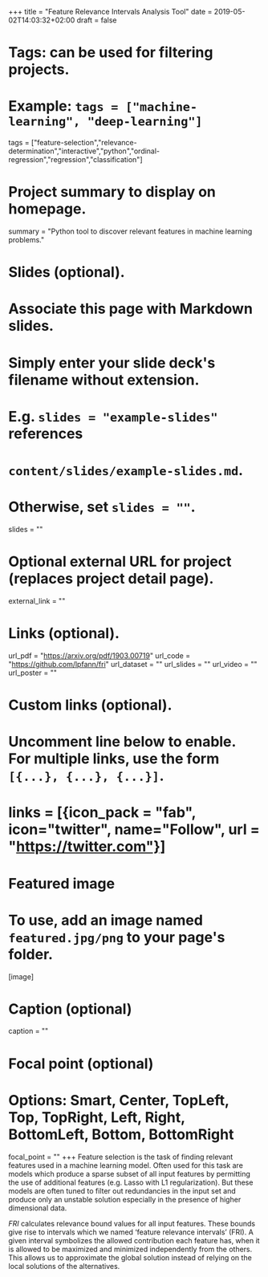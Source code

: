 +++
title = "Feature Relevance Intervals Analysis Tool"
date = 2019-05-02T14:03:32+02:00
draft = false

# Tags: can be used for filtering projects.
# Example: `tags = ["machine-learning", "deep-learning"]`
tags = ["feature-selection","relevance-determination","interactive","python","ordinal-regression","regression","classification"]

# Project summary to display on homepage.
summary = "Python tool to discover relevant features in machine learning problems."

# Slides (optional).
#   Associate this page with Markdown slides.
#   Simply enter your slide deck's filename without extension.
#   E.g. `slides = "example-slides"` references 
#   `content/slides/example-slides.md`.
#   Otherwise, set `slides = ""`.
slides = ""

# Optional external URL for project (replaces project detail page).
external_link = ""

# Links (optional).
url_pdf = "https://arxiv.org/pdf/1903.00719"
url_code = "https://github.com/lpfann/fri"
url_dataset = ""
url_slides = ""
url_video = ""
url_poster = ""

# Custom links (optional).
#   Uncomment line below to enable. For multiple links, use the form `[{...}, {...}, {...}]`.
# links = [{icon_pack = "fab", icon="twitter", name="Follow", url = "https://twitter.com"}]

# Featured image
# To use, add an image named `featured.jpg/png` to your page's folder. 
[image]
  # Caption (optional)
  caption = ""

  # Focal point (optional)
  # Options: Smart, Center, TopLeft, Top, TopRight, Left, Right, BottomLeft, Bottom, BottomRight
  focal_point = ""
+++
Feature selection is the task of finding relevant features used in a machine learning model. Often used for this task are models which produce a sparse subset of all input features by permitting the use of additional features (e.g. Lasso with L1 regularization). But these models are often tuned to filter out redundancies in the input set and produce only an unstable solution especially in the presence of higher dimensional data.

*FRI* calculates relevance bound values for all input features. These bounds give rise to intervals which we named ‘feature relevance intervals’ (FRI). A given interval symbolizes the allowed contribution each feature has, when it is allowed to be maximized and minimized independently from the others. This allows us to approximate the global solution instead of relying on the local solutions of the alternatives.

